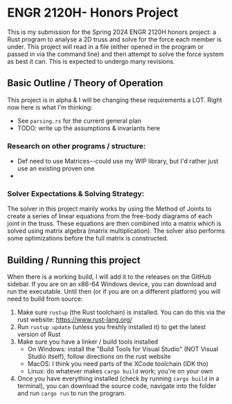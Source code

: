 # ENGR 2120H- Honors Project
This is my submission for the Spring 2024 ENGR 2120H honors project: a Rust program to analyse a 2D truss 
and solve for the force each member is under. This project will read in a file (either opened in the program 
or passed in via the command line) and then attempt to solve the force system as best it can. This is 
expected to undergo many revisions.

## Basic Outline / Theory of Operation
This project is in alpha & I will be changing these requirements a LOT. Right now here is what I'm thinking:
- See ```parsing.rs``` for the current general plan
- TODO: write up the assumptions & invariants here

### Research on other programs / structure:
- Def need to use Matrices--could use my WIP library, but I'd rather just use an existing proven one
- 
### Solver Expectations & Solving Strategy:
The solver in this project mainly works by using the Method of Joints to create a series of linear equations from the
free-body diagrams of each joint in the truss. These equations are then combined into a matrix which is solved using matrix
algebra (matrix multiplication). The solver also performs some optimizations before the full matrix is constructed.

## Building / Running this project
When there is a working build, I will add it to the releases on the GitHub sidebar. If you are on an x86-64 Windows device, you can download and run the executable. Until then (or if you are on a different platform) you will need to build from source:
1) Make sure ```rustup``` (the Rust toolchain) is installed. You can do this via the rust website: https://www.rust-lang.org/
2) Run ```rustup update``` (unless you freshly installed it) to get the latest version of Rust
3) Make sure you have a linker / build tools installed
    - On Windows: install the "Build Tools for Visual Studio" (NOT Visual Studio itself), follow directions on the rust website
    - MacOS: I think you need parts of the XCode toolchain (IDK tho)
    - Linux: do whatever makes ```cargo build``` work; you're on your own
4) Once you have everything installed (check by running ```cargo build``` in a terminal), you can download the source code,
navigate into the folder and run ```cargo run``` to run the program.